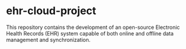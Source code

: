 # ehr-cloud-project
This repository contains the development of an open-source Electronic Health Records (EHR) system capable of both online and offline data management and synchronization.
